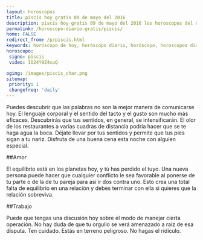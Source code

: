 ```yaml
---
layout: horoscopos
title: piscis hoy gratis 09 de mayo del 2016 
description: piscis hoy gratis 09 de mayo del 2016 los horoscopos del dia, amor, trabajo, vida personal. Todas las predicciones para piscis gratis. Ahora Tambien podes consultar el Oraculo SI o NO http://horoscopo-del-dia.com/oraculo-si-no/ 
permalink: /horoscopo-diario-gratis/piscis/
home: FALSE
redirect_from: /p/piscis.html
keywords: horóscopo de hoy, horóscopo diario, horóscopo, horoscopos diarios gratis del dia de hoy, horóscopo diario gratis,horóscopo 2016, horóscopo esperanza gracia, horoscopo piscis hoy, horoscop, horóscopos gratis, horoscopo piscis, horoscopo piscis 2016, Tarot, Astrologia, Zodíaco, piscis, horoscopo gratis
horoscopo:
 signo: piscis
 video: IO24Y9Z4xuQ

ogimg: /images/piscis_char.png
sitemap:
 priority: 1
 changefreq: 'daily'
---
```



Puedes descubrir que las palabras no son la mejor manera de comunicarse hoy. El lenguaje corporal y el sentido del tacto y el gusto son mucho más eficaces. Descubrirás que tus sentidos, en general, se intensificarán. El olor de los restaurantes a varias cuadras de distancia podría hacer que se te haga agua la boca. Déjate llevar por tus sentidos y permite que tus pies sigan a tu nariz. Disfruta de una buena cena esta noche con alguien especial.

##Amor

El equilibrio está en los planetas hoy, y tú has perdido el tuyo. Una nueva persona puede hacer que cualquier conflicto le sea favorable al ponerse de tu parte o de la de tu pareja para así ir dos contra uno. Esto crea una total falta de equilibrio en una relación y debes terminar con ella si quieres que la relación sobreviva.

##Trabajo

Puede que tengas una discusión hoy sobre el modo de manejar cierta operación. No hay duda de que tu orgullo se verá amenazado a raíz de esa disputa. Ten cuidado. Estás en terreno peligroso. No hagas el ridículo.